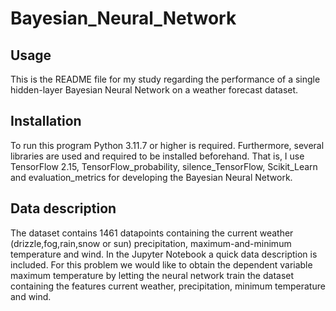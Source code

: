 # Bayesian_Neural_Network
## Usage
This is the README file for my study regarding the performance of a single hidden-layer Bayesian Neural Network on a weather forecast dataset.

## Installation
To run this program Python 3.11.7 or higher is required. Furthermore, several libraries are used and required to be installed beforehand. That is, I use TensorFlow 2.15, TensorFlow_probability, silence_TensorFlow, Scikit_Learn and evaluation_metrics for developing the Bayesian Neural Network.  

## Data description
The dataset contains 1461 datapoints containing the current weather (drizzle,fog,rain,snow or sun)  precipitation, maximum-and-minimum temperature and wind. In the Jupyter Notebook a quick data description is included. For this problem we would like to obtain the dependent variable maximum temperature by letting the neural network train the dataset containing the features current weather, precipitation, minimum temperature and wind.    
